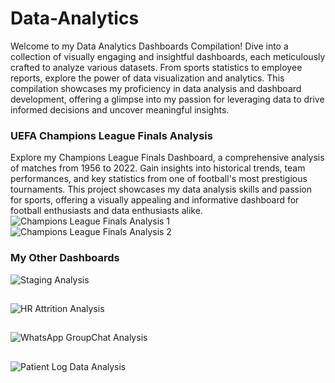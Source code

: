 # Data-Analytics
Welcome to my Data Analytics Dashboards Compilation! Dive into a collection of visually engaging and insightful dashboards, each meticulously crafted to analyze various datasets. From sports statistics to employee reports, explore the power of data visualization and analytics. This compilation showcases my proficiency in data analysis and dashboard development, offering a glimpse into my passion for leveraging data to drive informed decisions and uncover meaningful insights.
### UEFA Champions League Finals Analysis
Explore my Champions League Finals Dashboard, a comprehensive analysis of matches from 1956 to 2022. Gain insights into historical trends, team performances, and key statistics from one of football's most prestigious tournaments. This project showcases my data analysis skills and passion for sports, offering a visually appealing and informative dashboard for football enthusiasts and data enthusiasts alike.
![Champions League Finals Analysis 1](https://github.com/elisha-et/Data-Analytics/assets/143952389/7e75cf33-e807-4619-8fef-c308f3a22088)
![Champions League Finals Analysis 2](https://github.com/elisha-et/Data-Analytics/assets/143952389/dbb37ccc-6897-476e-a939-5a0690266d35)
### My Other Dashboards
![Staging Analysis](https://github.com/elisha-et/Data-Analytics/assets/143952389/461f02d3-2b1d-4d4c-ad30-b13af91a08b7)
##
![HR Attrition Analysis](https://github.com/elisha-et/Data-Analytics/assets/143952389/95b5c84b-6b6b-40bd-9086-c29aacb392d7)
##
![WhatsApp GroupChat Analysis](https://github.com/elisha-et/Data-Analytics/assets/143952389/0fd166a6-48a1-4456-b67f-7115c9d4e501)
##
![Patient Log Data Analysis](https://github.com/elisha-et/Data-Analytics/assets/143952389/1784a2b2-ec29-4d05-bcf5-fab5bce72654)
